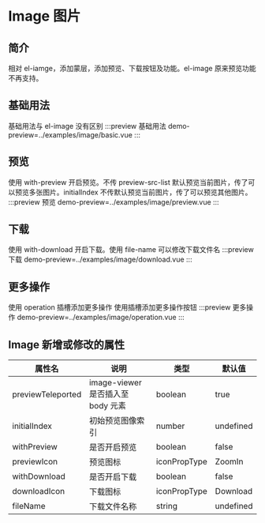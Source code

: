 # Image 图片

## 简介

相对 el-iamge，添加蒙层，添加预览、下载按钮及功能。el-image 原来预览功能不再支持。

## 基础用法

基础用法与 el-image 没有区别
:::preview 基础用法
demo-preview=../examples/image/basic.vue
:::

## 预览

使用 with-preview 开启预览。不传 preview-src-list 默认预览当前图片，传了可以预览多张图片。initialIndex 不传默认预览当前图片，传了可以预览其他图片。
:::preview 预览
demo-preview=../examples/image/preview.vue
:::

## 下载

使用 with-download 开启下载。使用 file-name 可以修改下载文件名
:::preview 下载
demo-preview=../examples/image/download.vue
:::

## 更多操作

使用 operation 插槽添加更多操作
使用插槽添加更多操作按钮
:::preview 更多操作
demo-preview=../examples/image/operation.vue
:::

## Image 新增或修改的属性

| 属性名            | 说明                              | 类型         | 默认值    |
| ----------------- | --------------------------------- | ------------ | --------- |
| previewTeleported | image-viewer 是否插入至 body 元素 | boolean      | true      |
| initialIndex      | 初始预览图像索引                  | number       | undefined |
| withPreview       | 是否开启预览                      | boolean      | false     |
| previewIcon       | 预览图标                          | iconPropType | ZoomIn    |
| withDownload      | 是否开启下载                      | boolean      | false     |
| downloadIcon      | 下载图标                          | iconPropType | Download  |
| fileName          | 下载文件名称                      | string       | undefined |
